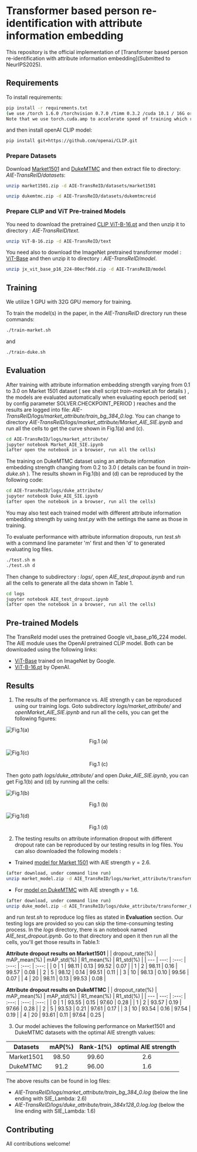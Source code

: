 # Transformer based person re-identification with attribute information embedding

This repository is the official implementation of [Transformer based person re-identification with
attribute information embedding](Submitted to NeurIPS2025). 

## Requirements

To install requirements:

```bash
pip install -r requirements.txt
(we use /torch 1.6.0 /torchvision 0.7.0 /timm 0.3.2 /cuda 10.1 / 16G or 32G V100 for training and evaluation.
Note that we use torch.cuda.amp to accelerate speed of training which requires pytorch >=1.6)
```

and then install openAI CLIP model:
```bash
pip install git+https://github.com/openai/CLIP.git
```

### Prepare Datasets

Download [Market1501](https://github.com/pseudonymous-aie/AIE-TransReID/blob/main/market1501.zip) and [DukeMTMC](https://github.com/pseudonymous-aie/AIE-TransReID/blob/main/dukemtmc.zip) and then extract file to directory: *AIE-TransReID/datasets*:
```bash
unzip market1501.zip -d AIE-TransReID/datasets/market1501
```

```bash
unzip dukemtmc.zip -d AIE-TransReID/datasets/dukemtmcreid
```

### Prepare CLIP and ViT Pre-trained Models
You need to download the pretrained [CLIP ViT-B-16.pt](https://github.com/pseudonymous-aie/AIE-TransReID/blob/main/ViT-B-16.zip)  and then unzip it to directory : *AIE-TransReID/text*.

```bash
unzip ViT-B-16.zip -d AIE-TransReID/text
```

You need also to download the ImageNet pretrained transformer model : [ViT-Base](https://github.com/pseudonymous-aie/AIE-TransReID/blob/main/jx_vit_base_p16_224-80ecf9dd.zip)  and then unzip it to directory : *AIE-TransReID/model*.
```bash
unzip jx_vit_base_p16_224-80ecf9dd.zip -d AIE-TransReID/model
```

## Training
We utilize 1 GPU with 32G GPU memory for training.

To train the model(s) in the paper, in the *AIE-TransReID* directory run these commands:

```bash
./train-market.sh
```
and
```bash
./train-duke.sh
```

## Evaluation

After training with attribute information embedding strength varying from 0.1 to 3.0 on Market 1501 dataset ( see shell script *train-market.sh* for details ) , the models are evaluated automatically when evaluating epoch period( set by config parameter SOLVER.CHECKPOINT_PERIOD ) reaches and the results are logged into file: *AIE-TransReID/logs/market_attribute/train_bg_384_0.log*. You can change to directory *AIE-TransReID/logs/market_attribute/Market_AIE_SIE.ipynb* and run all the cells to get the curve shown in Fig.1(a) and (c).

```bash
cd AIE-TransReID/logs/market_attribute/
jupyter notebook Market_AIE_SIE.ipynb
(after open the notebook in a browser, run all the cells)
```

The training on DukeMTMC dataset using an attribute information embedding strength changing from 0.2 to 3.0 ( details can be found in *train-duke.sh* ). The results shown in Fig.1(b) and (d) can be reproduced by the following code:

```bash
cd AIE-TransReID/logs/duke_attribute/
jupyter notebook Duke_AIE_SIE.ipynb
(after open the notebook in a browser, run all the cells)
```
You may also test each trained model with different attribute information embedding strength by using *test.py* with the settings the same as those in training.

To evaluate performance with attribute information dropouts, run *test.sh* with a command line parameter 'm' first and then 'd' to generated evaluating log files.
```bash
./test.sh m
./test.sh d
```
Then change to subdirectory : *logs/*, open *AIE_test_dropout.ipynb* and run all the cells to generate all the data shown in Table 1.
```bash
cd logs
jupyter notebook AIE_test_dropout.ipynb
(after open the notebook in a browser, run all the cells)
```

## Pre-trained Models

The TransReId model uses the pretrained  Google vit_base_p16_224 model. The AIE module uses the OpenAI pretrained CLIP model. Both can be downloaded using the following links:

- [ViT-Base](https://github.com/rwightman/pytorch-image-models/releases/download/v0.1-vitjx/jx_vit_base_p16_224-80ecf9dd.pth) trained on ImageNet by Google.
- [ViT-B-16.pt](https://openaipublic.azureedge.net/clip/models/5806e77cd80f8b59890b7e101eabd078d9fb84e6937f9e85e4ecb61988df416f/ViT-B-16.pt) by OpenAI.

## Results
1. The results of the performance vs. AIE strength &gamma; can be reproduced using our training logs. Goto subdirectory *logs/market_attribute/* and *openMarket_AIE_SIE.ipynb* and run all the cells, you can get the following figures:

![Fig.1(a)](Fig.1(a).png)
<p align="center">Fig.1 (a)</p>

![Fig.1(c)](Fig.1(c).png)
<p align="center">Fig.1 (c)</p>

Then goto path *logs/duke_attribute/* and open *Duke_AIE_SIE.ipynb*, you can get Fig.1(b) and (d) by running all the cells:

![Fig.1(b)](Fig.1(b).png)
<p align="center">Fig.1 (b)</p>

![Fig.1(d)](Fig.1(d).png)
<p align="center">Fig.1 (d)</p>


2. The testing results on attribute information dropout with different dropout rate can be reproduced by our testing results in log files. 
You can also downloaded the following models :  
* Trained [model for Market 1501](https://github.com/pseudonymous-aie/AIE-TransReID/blob/main/market_model.zip) with AIE strength $\gamma=2.6$.
```bash
(after download, under command line run)
unzip market_model.zip -d AIE_TransReID/logs/market_attribute/transformer_0_26.pth
```
* For [model on DukeMTMC](https://github.com/pseudonymous-aie/AIE-TransReID/blob/main/duke_model.zip) with AIE strength $\gamma=1.6$.
```bash
(after download, under command line run)
unzip duke_model.zip -d AIE_TransReID/logs/duke_attribute/transformer_0_16.pth
```
and run *test.sh* to reproduce log files as stated in **Evaluation** section. Our testing logs are provided so you can skip the time-consuming testing process. In the *logs* directory, there is an notebook named *AIE_test_dropout.ipynb*. Go to that directory and open it then run all the cells, you'll get those results in Table.1:

**Attribute dropout results on Market1501**
|    | dropout_rate(%) | mAP_mean(%) | mAP_std(%) |  R1_mean(%) | R1_std(%) |
| --- | ---: | :---: | :---: | :---: | :---: | 
| 0 | 1 | 98.11 | 0.13 | 99.52 | 0.07 |
| 1 | 2 | 98.11 | 0.16 | 99.57 | 0.08 |
| 2 | 5 | 98.12 | 0.14 | 99.51 | 0.11 |
| 3 | 10  | 98.13 | 0.10 | 99.56 | 0.07 |
| 4 | 20  | 98.11 | 0.13 | 99.53 | 0.08 |

**Attribute dropout results on DukeMTMC**
|    | dropout_rate(%) | mAP_mean(%) | mAP_std(%) | R1_mean(%) | R1_std(%) |
| --- | ---: | :---: | :---: | :---: | :---: | 
| 0 | 1 | 93.55 | 0.15 | 97.60 | 0.28 |
| 1 | 2 | 93.57 | 0.19 | 97.66 | 0.28 |
| 2 | 5 | 93.53 | 0.21 | 97.61 | 0.17 |
| 3 | 10  | 93.54 | 0.16 | 97.54 | 0.19 |
| 4 | 20  | 93.61 | 0.11 | 97.64 | 0.25 | 

3. Our model achieves the following performance on Market1501 and DukeMTMC datasets with the optimal AIE strength values:

| Datasets     |     mAP(%)  |     Rank-1(%)     |  optimal AIE strength  |
| ------------ | :----------: | :--------------: | :--------------: |
| Market1501   |     98.50 |      99.60    |       2.6      |
| DukeMTMC     |     91.2  |      96.00    |       1.6      |

The above results can be found in log files: 
- *AIE-TransReID/logs/market_attribute/train_bg_384_0.log* (below the line ending with SIE_Lambda: 2.6)
- *AIE-TransReID/logs/duke_attribute/train_384x128_0.log.log* (below the line ending with SIE_Lambda: 1.6)


## Contributing

All contributions welcome! 
